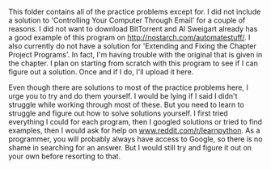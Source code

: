This folder contains all of the practice problems except for. I did not include
a solution to 'Controlling Your Computer Through Email' for a couple of reasons.
I did not want to download BitTorrent and Al Sweigart already has a good example 
of this program on http://nostarch.com/automatestuff/. I also currently do not 
have a solution for 'Extending and Fixing the Chapter Project Programs'. In fact,
I'm having trouble with the original that is given in the chapter. I plan on 
starting from scratch with this program to see if I can figure out a solution. Once
and if I do, I'll upload it here.

Even though there are solutions to most of the practice problems here, I urge you
to try and do them yourself. I would be lying if I said I didn't struggle while
working through most of these. But you need to learn to struggle and figure out
how to solve solutions yourself. I first tried everything I could for each program,
then I googled solutions or tried to find examples, then I would ask for help
on www.reddit.com/r/learnpython. As a programmer, you will probably always have
access to Google, so there is no shame in searching for an answer. But I would
still try and figure it out on your own before resorting to that. 
